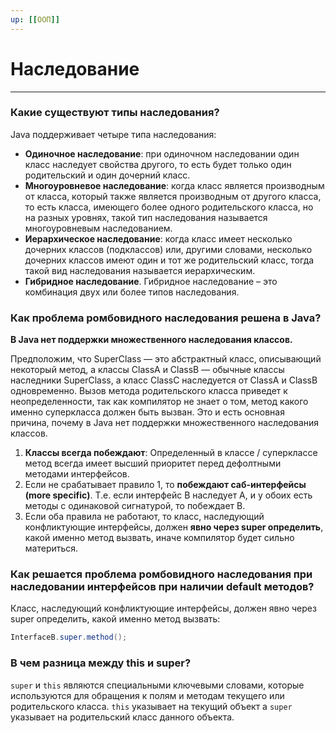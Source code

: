 ```yaml
---
up: [[ООП]]
---
```

# Наследование
---
### Какие существуют типы наследования?
Java поддерживает четыре типа наследования:

* **Одиночное наследование**: при одиночном наследовании один класс наследует свойства другого, то есть будет только один родительский и один дочерний класс.
* **Многоуровневое наследование**: когда класс является производным от класса, который также является производным от другого класса, то есть класса, имеющего более одного родительского класса, но на разных уровнях, такой тип наследования называется многоуровневым наследованием.
* **Иерархическое наследование**: когда класс имеет несколько дочерних классов (подклассов) или, другими словами, несколько дочерних классов имеют один и тот же родительский класс, тогда такой вид наследования называется иерархическим.
* **Гибридное наследование**. Гибридное наследование – это комбинация двух или более типов наследования.

### Как проблема ромбовидного наследования решена в Java?
**В Java нет поддержки множественного наследования классов.**  
  
Предположим, что SuperClass — это абстрактный класс, описывающий некоторый метод, а классы ClassA и ClassB — обычные классы наследники SuperClass, а класс ClassC наследуется от ClassA и ClassB одновременно. Вызов метода родительского класса приведет к неопределенности, так как компилятор не знает о том, метод какого именно суперкласса должен быть вызван. Это и есть основная причина, почему в Java нет поддержки множественного наследования классов.  
  
1. **Классы всегда побеждают**: Определенный в классе / суперклассе метод всегда имеет высший приоритет перед дефолтными методами интерфейсов.  
2. Если не срабатывает правило 1, то **побеждают саб-интерфейсы (more specific)**. Т.е. если интерфейс B наследует A, и у обоих есть методы с одинаковой сигнатурой, то побеждает B.  
3. Если оба правила не работают, то класс, наследующий конфликтующие интерфейсы, должен **явно через super определить**, какой именно метод вызвать, иначе компилятор будет сильно материться.

### Как решается проблема ромбовидного наследования при наследовании интерфейсов при наличии default методов?
Класс, наследующий конфликтующие интерфейсы, должен явно через super определить, какой именно метод вызвать:  
```java
InterfaceB.super.method();
```

### В чем разница между this и super?
`super` и `this` являются специальными ключевыми словами, которые используются для обращения к полям и методам текущего или родительского класса.
`this` указывает на текущий объект а `super` указывает на родительский класс данного объекта.